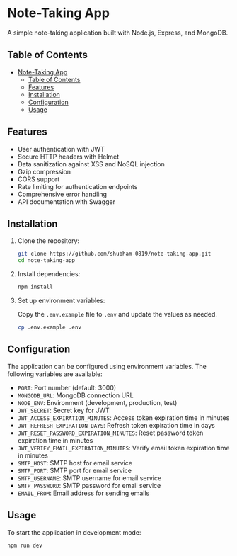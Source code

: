 # Note-Taking App

A simple note-taking application built with Node.js, Express, and MongoDB.

## Table of Contents

- [Note-Taking App](#note-taking-app)
  - [Table of Contents](#table-of-contents)
  - [Features](#features)
  - [Installation](#installation)
  - [Configuration](#configuration)
  - [Usage](#usage)

## Features

- User authentication with JWT
- Secure HTTP headers with Helmet
- Data sanitization against XSS and NoSQL injection
- Gzip compression
- CORS support
- Rate limiting for authentication endpoints
- Comprehensive error handling
- API documentation with Swagger

## Installation

1. Clone the repository:

   ```sh
   git clone https://github.com/shubham-0819/note-taking-app.git
   cd note-taking-app
   ```

2. Install dependencies:

   ```sh
   npm install
   ```

3. Set up environment variables:

   Copy the `.env.example` file to `.env` and update the values as needed.

   ```sh
   cp .env.example .env
   ```

## Configuration

The application can be configured using environment variables. The following variables are available:

- `PORT`: Port number (default: 3000)
- `MONGODB_URL`: MongoDB connection URL
- `NODE_ENV`: Environment (development, production, test)
- `JWT_SECRET`: Secret key for JWT
- `JWT_ACCESS_EXPIRATION_MINUTES`: Access token expiration time in minutes
- `JWT_REFRESH_EXPIRATION_DAYS`: Refresh token expiration time in days
- `JWT_RESET_PASSWORD_EXPIRATION_MINUTES`: Reset password token expiration time in minutes
- `JWT_VERIFY_EMAIL_EXPIRATION_MINUTES`: Verify email token expiration time in minutes
- `SMTP_HOST`: SMTP host for email service
- `SMTP_PORT`: SMTP port for email service
- `SMTP_USERNAME`: SMTP username for email service
- `SMTP_PASSWORD`: SMTP password for email service
- `EMAIL_FROM`: Email address for sending emails

## Usage

To start the application in development mode:

```sh
npm run dev
```
